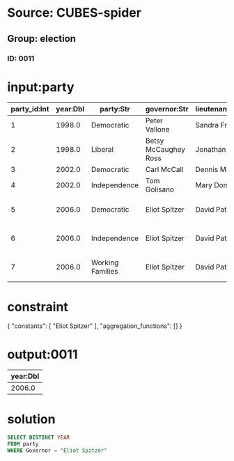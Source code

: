 # Source: CUBES-spider
## Group: election
### ID: 0011

# input:party

| party_id:Int | year:Dbl | party:Str | governor:Str | lieutenant_governor:Str | comptroller:Str | attorney_general:Str | us_senate:Str |
|---|---|---|---|---|---|---|---|
| 1 | 1998.0 | Democratic | Peter Vallone | Sandra Frankel | Carl McCall | Eliot Spitzer | Charles Schumer |
| 2 | 1998.0 | Liberal | Betsy McCaughey Ross | Jonathan Reiter | Carl McCall | Eliot Spitzer | Charles Schumer |
| 3 | 2002.0 | Democratic | Carl McCall | Dennis Mehiel | Alan Hevesi | Eliot Spitzer | (no election) |
| 4 | 2002.0 | Independence | Tom Golisano | Mary Donohue | John Faso | Eliot Spitzer | (no election) |
| 5 | 2006.0 | Democratic | Eliot Spitzer | David Paterson | Alan Hevesi | Andrew Cuomo | Hillary Rodham Clinton |
| 6 | 2006.0 | Independence | Eliot Spitzer | David Paterson | Alan Hevesi | Jeanine Pirro | Hillary Rodham Clinton |
| 7 | 2006.0 | Working Families | Eliot Spitzer | David Paterson | Alan Hevesi | Andrew Cuomo | Hillary Rodham Clinton |

# constraint

{
  "constants": [
    "Eliot Spitzer"
  ],
  "aggregation_functions": []
}

# output:0011

| year:Dbl |
|---|
| 2006.0 |

# solution

```sql
SELECT DISTINCT YEAR
FROM party
WHERE Governor = "Eliot Spitzer"
```
